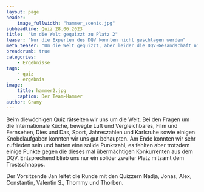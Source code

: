 ```yaml
---
layout: page
header:
    image_fullwidth: "hammer_scenic.jpg"
subheadline: Quiz 28.06.2023
title:  "Um die Welt gequizzt zu Platz 2"
teaser: "Nur die Experten des DQV konnten nicht geschlagen werden"
meta_teaser: "Um die Welt gequizzt, aber leider die DQV-Gesandschaft nicht schlagen können"
breadcrumb: true
categories:
    - Ergebnisse
tags:
    - quiz
    - ergebnis
image:
    title: hammer2.jpg
    caption: Der Team-Hammer
author: Gramy
---
```


Beim diewöchigen Quiz rätselten wir uns um die Welt.
Bei den Fragen um die Internationale Küche, bewegte Luft und Vergleichbares, Film und Fernsehen, Dies und Das, Sport, Jahreszahlen und Karlsruhe sowie einigen Knobelaufgaben konnten wir uns gut behaupten.
Am Ende konnten wir sehr zufrieden sein und hatten eine solide Punktzahl, es fehlten aber trotzdem einige Punkte gegen die dieses mal übermächtigen Konkurrenten aus dem DQV.
Entsprechend blieb uns nur ein solider zweiter Platz mitsamt dem Trostschnapps.

Der Vorsitzende Jan leitet die Runde mit den Quizzern Nadja, Jonas, Alex, Constantin, Valentin S., Thommy und Thorben.
